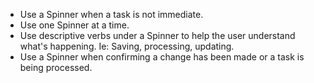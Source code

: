 - Use a Spinner when a task is not immediate.
- Use one Spinner at a time.
- Use descriptive verbs under a Spinner to help the user understand what's happening. Ie: Saving, processing, updating.
- Use a Spinner when confirming a change has been made or a task is being processed.
